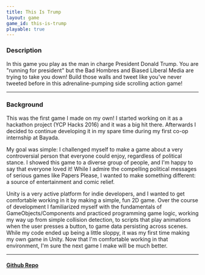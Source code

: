 ```yaml
---
title: This Is Trump
layout: game
game_id: this-is-trump
playable: true
---
```

<h3>Description</h3>
<p>
In this game you play as the man in charge President Donald Trump. You are "running for president" but the Bad Hombres and Biased Liberal Media are trying to take you down! Build those walls and tweet like you've never tweeted before in this adrenaline-pumping side scrolling action game!
</p>

<hr>

<h3>Background</h3>
<p>
This was the first game I made on my own! I started working on it as a hackathon project (YCP Hacks 2016) and it was a big hit there. Afterwards I decided to continue developing it in my spare time during my first co-op internship at Bayada.
</p>

<p>
My goal was simple: I challenged myself to make a game about a very controversial person that everyone could enjoy, regardless of political stance. I showed this game to a diverse group of people, and I'm happy to say that everyone loved it! While I admire the compelling political messages of serious games like Papers Please, I wanted to make something different: a source of entertainment and comic relief.
</p>

<p>
Unity is a very active platform for indie developers, and I wanted to get comfortable working in it by making a simple, fun 2D game. Over the course of development I familiarized myself with the fundamentals of GameObjects/Components and practiced programming game logic, working my way up from simple collision detection, to scripts that play animations when the user presses a button, to game data persisting across scenes. While my code ended up being a little sloppy, it was my first time making my own game in Unity. Now that I'm comfortable working in that environment, I'm sure the next game I make will be much better.
</p>

<hr>

<h4><a href="https://github.com/dmg9626/This-Is-Trump">Github Repo</a></h4>